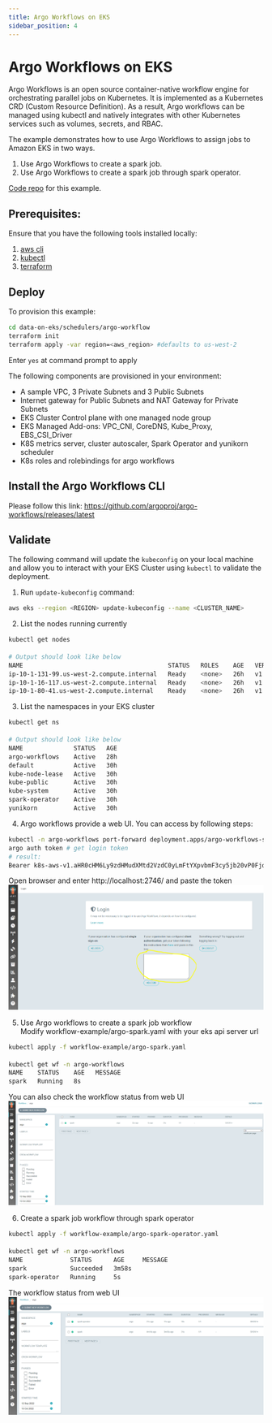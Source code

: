 ```yaml
---
title: Argo Workflows on EKS
sidebar_position: 4
---
```

# Argo Workflows on EKS
Argo Workflows is an open source container-native workflow engine for orchestrating parallel jobs on Kubernetes. It is implemented as a Kubernetes CRD (Custom Resource Definition). As a result, Argo workflows can be managed using kubectl and natively integrates with other Kubernetes services such as volumes, secrets, and RBAC.

The example demonstrates how to use Argo Workflows to assign jobs to Amazon EKS in two ways.
1. Use Argo Workflows to create a spark job. 
2. Use Argo Workflows to create a spark job through spark operator.

[Code repo](https://github.com/awslabs/data-on-eks/tree/main/schedulers/argo-workflow) for this example.

## Prerequisites:

Ensure that you have the following tools installed locally:

1. [aws cli](https://docs.aws.amazon.com/cli/latest/userguide/install-cliv2.html)
2. [kubectl](https://Kubernetes.io/docs/tasks/tools/)
3. [terraform](https://learn.hashicorp.com/tutorials/terraform/install-cli)

## Deploy

To provision this example:

```bash
cd data-on-eks/schedulers/argo-workflow
terraform init
terraform apply -var region=<aws_region> #defaults to us-west-2
```

Enter `yes` at command prompt to apply

The following components are provisioned in your environment:
- A sample VPC, 3 Private Subnets and 3 Public Subnets
- Internet gateway for Public Subnets and NAT Gateway for Private Subnets
- EKS Cluster Control plane with one managed node group
- EKS Managed Add-ons: VPC_CNI, CoreDNS, Kube_Proxy, EBS_CSI_Driver
- K8S metrics server, cluster autoscaler, Spark Operator and yunikorn scheduler
- K8s roles and rolebindings for argo workflows

## Install the Argo Workflows CLI 
Please follow this link: https://github.com/argoproj/argo-workflows/releases/latest

## Validate

The following command will update the `kubeconfig` on your local machine and allow you to interact with your EKS Cluster using `kubectl` to validate the deployment.

1. Run `update-kubeconfig` command:

```bash
aws eks --region <REGION> update-kubeconfig --name <CLUSTER_NAME>
```

2. List the nodes running currently

```bash
kubectl get nodes

# Output should look like below
NAME                                        STATUS   ROLES    AGE   VERSION
ip-10-1-131-99.us-west-2.compute.internal   Ready    <none>   26h   v1.23.9-eks-ba74326
ip-10-1-16-117.us-west-2.compute.internal   Ready    <none>   26h   v1.23.9-eks-ba74326
ip-10-1-80-41.us-west-2.compute.internal    Ready    <none>   26h   v1.23.9-eks-ba74326
```

3. List the namespaces in your EKS cluster
```bash
kubectl get ns

# Output should look like below
NAME              STATUS   AGE
argo-workflows    Active   28h
default           Active   30h
kube-node-lease   Active   30h
kube-public       Active   30h
kube-system       Active   30h
spark-operator    Active   30h
yunikorn          Active   30h
```

4. Argo workflows provide a web UI. You can access by following steps:  
```bash
kubectl -n argo-workflows port-forward deployment.apps/argo-workflows-server 2746:2746
argo auth token # get login token
# result:
Bearer k8s-aws-v1.aHR0cHM6Ly9zdHMudXMtd2VzdC0yLmFtYXpvbmF3cy5jb20vP0FjdGlvbj1HZXRDYWxsZXJJZGVudGl0eSZWZXJzaW9uPTIwMTEtMDYtMTUmWC1BbXotQWxnb3JpdGhtPUFXUzQtSE1BQy1TSEEyNTYmWC1BbXotQ3JlZGVudGlhbD1BS0lBVkNWNFhDV1dLUjZGVTRGMiUyRjIwMjIxMDEzJTJGdXMtd2VzdC0yJTJGc3RzJTJGYXdzNF9yZXF1ZXN0JlgtQW16LURhdGU9MjAyMjEwMTNUMDIyODAyWiZYLUFtei1FeHBpcmVzPTYwJlgtQW16LVNpZ25lZEhlYWRlcnM9aG9zdCUzQngtazhzLWF3cy1pZCZYLUFtei1TaWduYXR1cmU9NmZiNmMxYmQ0MDQyMWIwNTI3NjY4MzZhMGJiNmUzNjg1MTk1YmM0NDQzMjIyMTg5ZDNmZmE1YzJjZmRiMjc4OA
```

Open browser and enter http://localhost:2746/ and paste the token
![argo-workflow-login](argo-workflow-login.PNG)

5. Use Argo workflows to create a spark job workflow <br/>
Modify workflow-example/argo-spark.yaml with your eks api server url


```bash
kubectl apply -f workflow-example/argo-spark.yaml

kubectl get wf -n argo-workflows
NAME    STATUS    AGE   MESSAGE
spark   Running   8s  
```
You can also check the workflow status from web UI
![argo-wf-spark](argo-wf-spark.png)

6. Create a spark job workflow through spark operator
```bash
kubectl apply -f workflow-example/argo-spark-operator.yaml

kubectl get wf -n argo-workflows 
NAME             STATUS      AGE     MESSAGE
spark            Succeeded   3m58s  
spark-operator   Running     5s  
```
The workflow status from web UI
![argo-wf-spark-operator](argo-wf-spark-operator.png)
